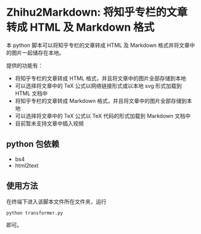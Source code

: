 # Zhihu2Markdown: 将知乎专栏的文章转成 HTML 及 Markdown 格式

本 python 脚本可以将知乎专栏的文章转成 HTML 及 Markdown 格式并将文章中的图片一起储存在本地。

提供的功能有：

* 将知乎专栏的文章转成 HTML 格式，并且将文章中的图片全部存储到本地
* 可以选择将文章中的 TeX 公式以网络链接形式或以本地 svg 形式加载到 HTML 文档中
* 将知乎专栏的文章转成 Markdown 格式，并且将文章中的图片全部存储到本地
* 可以选择将文章中的 TeX 公式以 TeX 代码的形式加载到 Markdown 文档中
* 目前暂未支持文章中插入视频

## python 包依赖

* bs4
* html2text

## 使用方法

在终端下进入该脚本文件所在文件夹，运行

```bash
python transformer.py
```

即可。